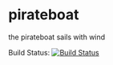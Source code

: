 # pirateboat
the pirateboat sails with wind

Build Status:
[![Build Status](https://travis-ci.org/rarspace01/pirateboat.svg?branch=master)](https://travis-ci.org/rarspace01/pirateboat)

